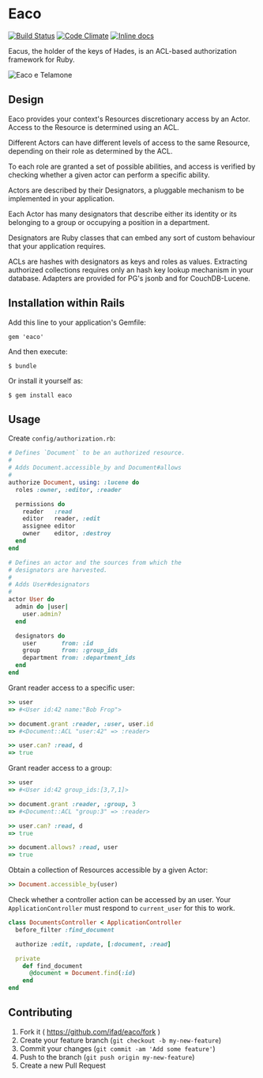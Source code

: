 # Eaco

[![Build Status](https://travis-ci.org/ifad/eaco.svg)](https://travis-ci.org/ifad/eaco)
[![Code Climate](https://codeclimate.com/github/ifad/eaco/badges/gpa.svg)](https://codeclimate.com/github/ifad/eaco)
[![Inline docs](http://inch-ci.org/github/ifad/eaco.svg?branch=master)](http://www.rubydoc.info/github/ifad/eaco/master)

Eacus, the holder of the keys of Hades, is an ACL-based authorization
framework for Ruby.

![Eaco e Telamone][eaco-e-telamone]

## Design

Eaco provides your context's Resources discretionary access by an Actor.
Access to the Resource is determined using an ACL.

Different Actors can have different levels of access to the same Resource,
depending on their role as determined by the ACL.

To each role are granted a set of possible abilities, and access is verified
by checking whether a given actor can perform a specific ability.

Actors are described by their Designators, a pluggable mechanism to be
implemented in your application.

Each Actor has many designators that describe either its identity or its
belonging to a group or occupying a position in a department.

Designators are Ruby classes that can embed any sort of custom behaviour that
your application requires.

ACLs are hashes with designators as keys and roles as values. Extracting
authorized collections requires only an hash key lookup mechanism in your
database. Adapters are provided for PG's jsonb and for CouchDB-Lucene.

## Installation within Rails

Add this line to your application's Gemfile:

    gem 'eaco'

And then execute:

    $ bundle

Or install it yourself as:

    $ gem install eaco

## Usage

Create `config/authorization.rb`:

```ruby
# Defines `Document` to be an authorized resource.
#
# Adds Document.accessible_by and Document#allows
#
authorize Document, using: :lucene do
  roles :owner, :editor, :reader

  permissions do
    reader   :read
    editor   reader, :edit
    assignee editor
    owner    editor, :destroy
  end
end

# Defines an actor and the sources from which the
# designators are harvested.
#
# Adds User#designators
#
actor User do
  admin do |user|
    user.admin?
  end

  designators do
    user       from: :id
    group      from: :group_ids
    department from: :department_ids
  end
end
```

Grant reader access to a specific user:

```ruby
>> user
=> #<User id:42 name:"Bob Frop">

>> document.grant :reader, :user, user.id
=> #<Document::ACL "user:42" => :reader>

>> user.can? :read, d
=> true
```

Grant reader access to a group:

```ruby
>> user
=> #<User id:42 group_ids:[3,7,1]>

>> document.grant :reader, :group, 3
=> #<Document::ACL "group:3" => :reader>

>> user.can? :read, d
=> true

>> document.allows? :read, user
=> true
```

Obtain a collection of Resources accessible by a given Actor:

```ruby
>> Document.accessible_by(user)
```

Check whether a controller action can be accessed by an user. Your
`ApplicationController` must respond to `current_user` for this to work.

```ruby
class DocumentsController < ApplicationController
  before_filter :find_document

  authorize :edit, :update, [:document, :read]

  private
    def find_document
      @document = Document.find(:id)
    end
end
```

## Contributing

1. Fork it ( https://github.com/ifad/eaco/fork )
2. Create your feature branch (`git checkout -b my-new-feature`)
3. Commit your changes (`git commit -am 'Add some feature'`)
4. Push to the branch (`git push origin my-new-feature`)
5. Create a new Pull Request

[eaco-e-telamone]: http://upload.wikimedia.org/wikipedia/commons/7/70/Aeacus_telemon.jpg "Aeacus telemon by user Ravenous at en.wikipedia.org - Public domain through Wikimedia Commons - http://commons.wikimedia.org/wiki/File:Aeacus_telemon.jpg#mediaviewer/File:Aeacus_telemon.jpg"
